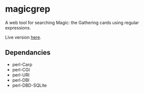 magicgrep
=========

A web tool for searching Magic: the Gathering cards using regular expressions.

Live version [here](http://magic.enyalios.net/).

Dependancies
------------
* perl-Carp
* perl-CGI
* perl-URI
* perl-DBI
* perl-DBD-SQLite
